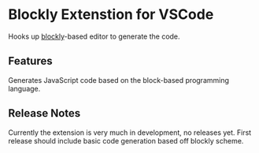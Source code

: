 # Blockly Extenstion for VSCode

Hooks up [blockly](https://developers.google.com/blockly/)-based editor to generate the code.

## Features

Generates JavaScript code based on the block-based programming language.

## Release Notes

Currently the extension is very much in development, no releases yet.
First release should include basic code generation based off blockly scheme.